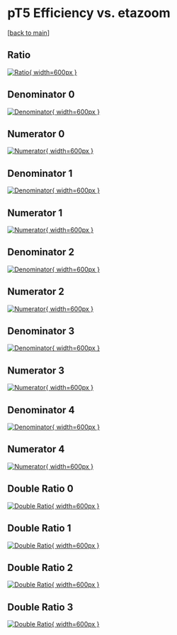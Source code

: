 # pT5 Efficiency vs. etazoom

[[back to main](./)]



## Ratio

[![Ratio](../mtv/var/pT5_loweta_13_0_eff_etazoom.png){ width=600px }](../mtv/var/pT5_loweta_13_0_eff_etazoom.pdf)

## Denominator 0

[![Denominator](../mtv/den/pT5_loweta_13_0_eff_etazoom_den0.png){ width=600px }](../mtv/den/pT5_loweta_13_0_eff_etazoom_den0.pdf)

## Numerator 0

[![Numerator](../mtv/num/pT5_loweta_13_0_eff_etazoom_num0.png){ width=600px }](../mtv/num/pT5_loweta_13_0_eff_etazoom_num0.pdf)

## Denominator 1

[![Denominator](../mtv/den/pT5_loweta_13_0_eff_etazoom_den1.png){ width=600px }](../mtv/den/pT5_loweta_13_0_eff_etazoom_den1.pdf)

## Numerator 1

[![Numerator](../mtv/num/pT5_loweta_13_0_eff_etazoom_num1.png){ width=600px }](../mtv/num/pT5_loweta_13_0_eff_etazoom_num1.pdf)

## Denominator 2

[![Denominator](../mtv/den/pT5_loweta_13_0_eff_etazoom_den2.png){ width=600px }](../mtv/den/pT5_loweta_13_0_eff_etazoom_den2.pdf)

## Numerator 2

[![Numerator](../mtv/num/pT5_loweta_13_0_eff_etazoom_num2.png){ width=600px }](../mtv/num/pT5_loweta_13_0_eff_etazoom_num2.pdf)

## Denominator 3

[![Denominator](../mtv/den/pT5_loweta_13_0_eff_etazoom_den3.png){ width=600px }](../mtv/den/pT5_loweta_13_0_eff_etazoom_den3.pdf)

## Numerator 3

[![Numerator](../mtv/num/pT5_loweta_13_0_eff_etazoom_num3.png){ width=600px }](../mtv/num/pT5_loweta_13_0_eff_etazoom_num3.pdf)

## Denominator 4

[![Denominator](../mtv/den/pT5_loweta_13_0_eff_etazoom_den4.png){ width=600px }](../mtv/den/pT5_loweta_13_0_eff_etazoom_den4.pdf)

## Numerator 4

[![Numerator](../mtv/num/pT5_loweta_13_0_eff_etazoom_num4.png){ width=600px }](../mtv/num/pT5_loweta_13_0_eff_etazoom_num4.pdf)

## Double Ratio 0

[![Double Ratio](../mtv/ratio/pT5_loweta_13_0_eff_etazoom_ratio0.png){ width=600px }](../mtv/ratio/pT5_loweta_13_0_eff_etazoom_ratio0.pdf)

## Double Ratio 1

[![Double Ratio](../mtv/ratio/pT5_loweta_13_0_eff_etazoom_ratio1.png){ width=600px }](../mtv/ratio/pT5_loweta_13_0_eff_etazoom_ratio1.pdf)

## Double Ratio 2

[![Double Ratio](../mtv/ratio/pT5_loweta_13_0_eff_etazoom_ratio2.png){ width=600px }](../mtv/ratio/pT5_loweta_13_0_eff_etazoom_ratio2.pdf)

## Double Ratio 3

[![Double Ratio](../mtv/ratio/pT5_loweta_13_0_eff_etazoom_ratio3.png){ width=600px }](../mtv/ratio/pT5_loweta_13_0_eff_etazoom_ratio3.pdf)

